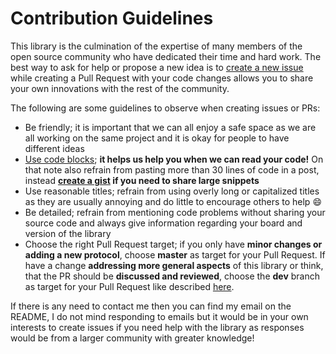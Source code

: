 # Contribution Guidelines

This library is the culmination of the expertise of many members of the open source community who have dedicated their time and hard work. The best way to ask for help or propose a new idea is to [create a new issue](https://github.com/z3t0/Arduino-IRremote/issues/new) while creating a Pull Request with your code changes allows you to share your own innovations with the rest of the community.

The following are some guidelines to observe when creating issues or PRs:
- Be friendly; it is important that we can all enjoy a safe space as we are all working on the same project and it is okay for people to have different ideas
- [Use code blocks](https://github.com/adam-p/markdown-here/wiki/Markdown-Cheatsheet#code); **it helps us help you when we can read your code!** On that note also refrain from pasting more than 30 lines of code in a post, instead **[create a gist](https://gist.github.com/) if you need to share large snippets**
- Use reasonable titles; refrain from using overly long or capitalized titles as they are usually annoying and do little to encourage others to help :smile:
- Be detailed; refrain from mentioning code problems without sharing your source code and always give information regarding your board and version of the library
- Choose the right Pull Request target; if you only have **minor changes or adding a new protocol**, choose **master** as target for your Pull Request. If have a change **addressing more general aspects** of this library or think, that the PR should be **discussed and reviewed**, choose the **dev** branch as target for your Pull Request like described [here](https://guides.github.com/introduction/flow/).

If there is any need to contact me then you can find my email on the README, I do not mind responding to emails but it would be in your own interests to create issues if you need help with the library as responses would be from a larger community with greater knowledge!